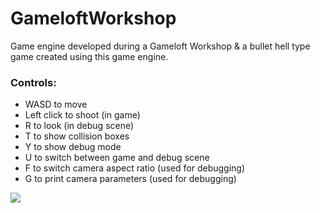 # GameloftWorkshop

Game engine developed during a Gameloft Workshop & a bullet hell type game created using this game engine.

### Controls:
- WASD to move
- Left click to shoot (in game)
- R to look (in debug scene)
- T to show collision boxes
- Y to show debug mode
- U to switch between game and debug scene
- F to switch camera aspect ratio (used for debugging)
- G to print camera parameters (used for debugging)

![](presentation.gif)
